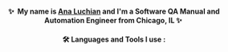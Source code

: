 <div align="center">
  
#### ✨&nbsp; My name is [Ana Luchian](https://www.linkedin.com/in/analuchian/) and I'm a Software QA Manual and Automation Engineer from Chicago, IL ✨&nbsp;  
#### :hammer_and_wrench: Languages and Tools I use :
